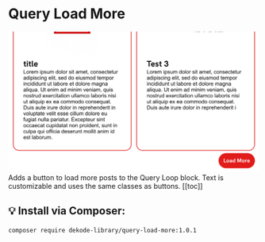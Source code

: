 # Query Load More

![Screenshot](./screenshot.png)
Adds a button to load more posts to the Query Loop block. Text is customizable and uses the same classes as buttons.
[[toc]]

## 💡 Install via Composer:
```bash
composer require dekode-library/query-load-more:1.0.1
```
